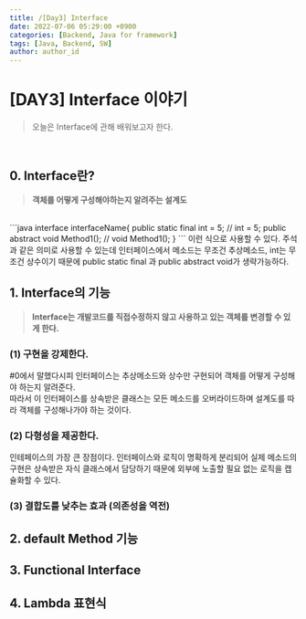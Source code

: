 ```yaml
---
title: /[Day3] Interface
date: 2022-07-06 05:29:00 +0900
categories: [Backend, Java for framework]
tags: [Java, Backend, SW] 
author: author_id 
---
```


# [DAY3] Interface 이야기
> 오늘은 Interface에 관해 배워보고자 한다.
<br>

## 0. Interface란?
> **객체를 어떻게 구성해야하는지 알려주는 설계도**

<br>
```java
interface interfaceName{
    public static final int = 5;    
    // int = 5;
    public abstract void Method1(); 
    // void Method1();
}
```
이런 식으로 사용할 수 있다.  
주석과 같은 의미로 사용할 수 있는데 인터페이스에서 메소드는 무조건 추상메소드, int는 무조건 상수이기 때문에 public static final 과 public abstract void가 생략가능하다.

## 1. Interface의 기능
> **Interface는 개발코드를 직접수정하지 않고 사용하고 있는 객체를 변경할 수 있게 한다.**

### (1) 구현을 강제한다.
#0에서 말했다시피 인터페이스는 추상메소드와 상수만 구현되어 객체를 어떻게 구성해야 하는지 알려준다.   
따라서 이 인터페이스를 상속받은 클래스는 모든 메소드를 오버라이드하며 설계도를 따라 객체를 구성해나가야 하는 것이다. 
<br>

### (2) 다형성을 제공한다.
인테페이스의 가장 큰 장점이다. 인터페이스와 로직이 명확하게 분리되어 실제 메소드의 구현은 상속받은 자식 클래스에서 담당하기 때문에 외부에 노출할 필요 없는 로직을 캡슐화할 수 있다.
<br>

### (3) 결합도를 낮추는 효과 (의존성을 역전)
<!--
이 말이 가장 어려웠다. Dependency Injection, Dependency Inversion등의 용어가 나오는데 머리가 아팠다.
<br>
우선 **Dependency Injection** 부터 알아보자.
<br>
---

#### Dependency Injection (DI) : 의존관계 주입

수업때 했던 예로 로그인이 있다. 우리는 kakao로 로그인할때와 naver로 로그인할때에 따라 아이디와 비밀번호가 달라진다. 뭘로 로그인하느냐에 따라 로그인방법이 달라지는 것이다.   
이는 ***"user가 로그인종류에 의존한다"*** 라고 말할 수 있다.  
코드로 표현하면 다음과 같다.
```java
class User{
    private login Login;

    public User(){
        login = new Login;
    }
}
```
---

위의 코드는 단순히 login에만 의존하게 된다. 하지만 naver, kakao등 다양한 로그인을 의존받을 수 있게 하기위해 ***"인터페이스 추상화"***가 필요한 것이다.  
이 과정을 거치게 되면 인터페이스를 통해 더 다양한 의존 관계를 맺을 수 있고, 실제 구현 클래스와는 관계가 느슨해져 결합도가 낮아지게 된다.

---

그래서 결론적으로 **DI**란 

-->




## 2. default Method 기능
## 3. Functional Interface
## 4. Lambda 표현식
